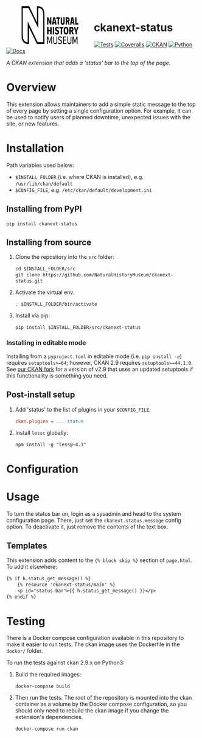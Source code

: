 <!--header-start-->
<img src=".github/nhm-logo.svg" align="left" width="150px" height="100px" hspace="40"/>

# ckanext-status

[![Tests](https://img.shields.io/github/actions/workflow/status/NaturalHistoryMuseum/ckanext-status/main.yml?style=flat-square)](https://github.com/NaturalHistoryMuseum/ckanext-status/actions/workflows/main.yml)
[![Coveralls](https://img.shields.io/coveralls/github/NaturalHistoryMuseum/ckanext-status/main?style=flat-square)](https://coveralls.io/github/NaturalHistoryMuseum/ckanext-status)
[![CKAN](https://img.shields.io/badge/ckan-2.9.7-orange.svg?style=flat-square)](https://github.com/ckan/ckan)
[![Python](https://img.shields.io/badge/python-3.6%20%7C%203.7%20%7C%203.8-blue.svg?style=flat-square)](https://www.python.org/)
[![Docs](https://img.shields.io/readthedocs/ckanext-status?style=flat-square)](https://ckanext-status.readthedocs.io)

_A CKAN extension that adds a 'status' bar to the top of the page._

<!--header-end-->

# Overview

<!--overview-start-->
This extension allows maintainers to add a simple static message to the top of every page by setting
a single configuration option.
For example, it can be used to notify users of planned downtime, unexpected issues with the site, or
new features.

<!--overview-end-->

# Installation

<!--installation-start-->
Path variables used below:
- `$INSTALL_FOLDER` (i.e. where CKAN is installed), e.g. `/usr/lib/ckan/default`
- `$CONFIG_FILE`, e.g. `/etc/ckan/default/development.ini`

## Installing from PyPI

```shell
pip install ckanext-status
```

## Installing from source

1. Clone the repository into the `src` folder:
   ```shell
   cd $INSTALL_FOLDER/src
   git clone https://github.com/NaturalHistoryMuseum/ckanext-status.git
   ```

2. Activate the virtual env:
   ```shell
   . $INSTALL_FOLDER/bin/activate
   ```

3. Install via pip:
   ```shell
   pip install $INSTALL_FOLDER/src/ckanext-status
   ```

### Installing in editable mode

Installing from a `pyproject.toml` in editable mode (i.e. `pip install -e`) requires `setuptools>=64`; however, CKAN 2.9 requires `setuptools==44.1.0`. See [our CKAN fork](https://github.com/NaturalHistoryMuseum/ckan) for a version of v2.9 that uses an updated setuptools if this functionality is something you need.

## Post-install setup

1. Add 'status' to the list of plugins in your `$CONFIG_FILE`:
   ```ini
   ckan.plugins = ... status
   ```

2. Install `lessc` globally:
   ```shell
   npm install -g "less@~4.1"
   ```

<!--installation-end-->

# Configuration

<!--configuration-start-->


<!--configuration-end-->

# Usage

<!--usage-start-->
To turn the status bar on, login as a sysadmin and head to the system configuration page.
There, just set the `ckanext.status.message` config option.
To deactivate it, just remove the contents of the text box.


## Templates

This extension adds content to the `{% block skip %}` section of `page.html`. To add it elsewhere:

```html+jinja
{% if h.status_get_message() %}
    {% resource 'ckanext-status/main' %}
    <p id="status-bar">{{ h.status_get_message() }}</p>
{% endif %}
```

<!--usage-end-->

# Testing

<!--testing-start-->
There is a Docker compose configuration available in this repository to make it easier to run tests. The ckan image uses the Dockerfile in the `docker/` folder.

To run the tests against ckan 2.9.x on Python3:

1. Build the required images:
   ```shell
   docker-compose build
   ```

2. Then run the tests.
   The root of the repository is mounted into the ckan container as a volume by the Docker compose
   configuration, so you should only need to rebuild the ckan image if you change the extension's
   dependencies.
   ```shell
   docker-compose run ckan
   ```

<!--testing-end-->
